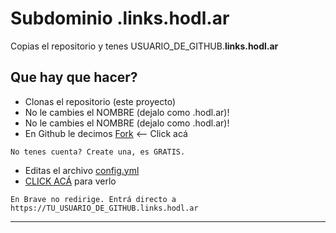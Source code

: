 # Subdominio .links.hodl.ar

Copias el repositorio y tenes USUARIO_DE_GITHUB.**links.hodl.ar**

## Que hay que hacer?

- Clonas el repositorio (este proyecto)
- No le cambies el NOMBRE (dejalo como .hodl.ar)!
- No le cambies el NOMBRE (dejalo como .hodl.ar)!
- En Github le decimos [Fork](https://github.com/lacrypta/.hodl.ar/fork) <-- Click acá
```
No tenes cuenta? Create una, es GRATIS.
```
- Editas el archivo [config.yml](config.yml)
- [CLICK ACÁ](https://hodl.ar/api/subdomain/redirect) para verlo

```
En Brave no redirige. Entrá directo a https://TU_USUARIO_DE_GITHUB.links.hodl.ar
```

---
